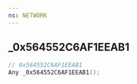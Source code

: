 ```yaml
---
ns: NETWORK
---
```

## _0x564552C6AF1EEAB1

```c
// 0x564552C6AF1EEAB1
Any _0x564552C6AF1EEAB1();
```

